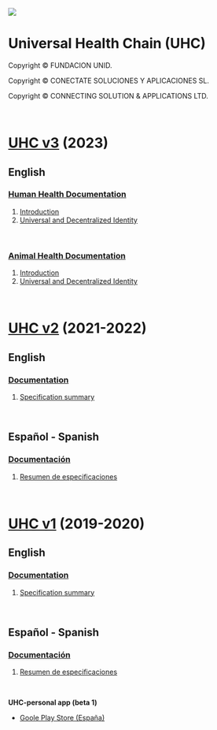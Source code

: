 ![](https://avatars.githubusercontent.com/u/57396025?s=200&v=4)
# **Universal Health Chain (UHC)**
Copyright © FUNDACION UNID.

Copyright © CONECTATE SOLUCIONES Y APLICACIONES SL.

Copyright © CONNECTING SOLUTION & APPLICATIONS LTD.

<p>&nbsp  </p>


# **[UHC v3](./v3/README.md)** (2023)

## **English**

### **[Human Health Documentation](./v3/ehealth/en)**
1. [Introduction](./v3/ehealth/en/01-Introduction.md)
2. [Universal and Decentralized Identity](./v3/ehealth/en/02-Universal-decentralized-identity.md)
<p>&nbsp  </p>

### **[Animal Health Documentation](./v3/veterinary/en)**
1. [Introduction](./v3/veterinary/en/01-Introduction.md)
2. [Universal and Decentralized Identity](./v3/veterinary/en/02-Universal-decentralized-identity.md)

<p>&nbsp  </p>


# **[UHC v2](./v2/README.md)** (2021-2022)

## **English**

### **[Documentation](./v2/en/)**
1. [Specification summary](./v2/en/01-Specification-summary.md)
<p>&nbsp  </p>


## **Español - Spanish**

### **[Documentación](./v2/es/)**

1. [Resumen de especificaciones](./v2/es/01-Resumen-especificaciones.md)

<p>&nbsp  </p>

# **[UHC v1](./v1/README.md)** (2019-2020)

## **English**

### **[Documentation](./v1/en/)**
1. [Specification summary](./v1/en/01-Specification-summary.md)

<p>&nbsp  </p>

## **Español - Spanish**

### **[Documentación](./v1/es/)**
1. [Resumen de especificaciones](./v1/es/01-Resumen-especificaciones.md)

<p>&nbsp  </p>

**UHC-personal app (beta 1)**
- [Goole Play Store (España)](https://play.google.com/store/apps/details?id=com.rn_uhc)

<p>&nbsp  </p>
